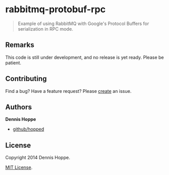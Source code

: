 # rabbitmq-protobuf-rpc

> Example of using RabbitMQ with Google's Protocol Buffers for serialization in RPC mode.


## Remarks
This code is still under development, and no release is yet ready. Please be patient.


## Contributing
Find a bug? Have a feature request?
Please [create](https://github.com/hopped/rabbitmq-rpc-protobuf/issues) an issue.


## Authors

**Dennis Hoppe**

+ [github/hopped](https://github.com/hopped)


## License
Copyright 2014 Dennis Hoppe.

[MIT License](LICENSE).
